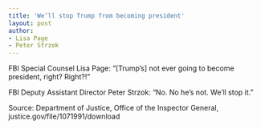 ```yaml
---
title: 'We’ll stop Trump from becoming president'
layout: post
author:
- Lisa Page
- Peter Strzok
---
```


FBI Special Counsel Lisa Page: “[Trump’s] not ever going to become president, right? Right?!”

FBI Deputy Assistant Director Peter Strzok: “No. No he’s not. We’ll stop it.”

Source: Department of Justice, Office of the Inspector General, justice.gov/file/1071991/download
